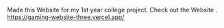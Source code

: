 Made this Website for my 1st year college project.
Check out the Website .
https://gaming-website-three.vercel.app/
